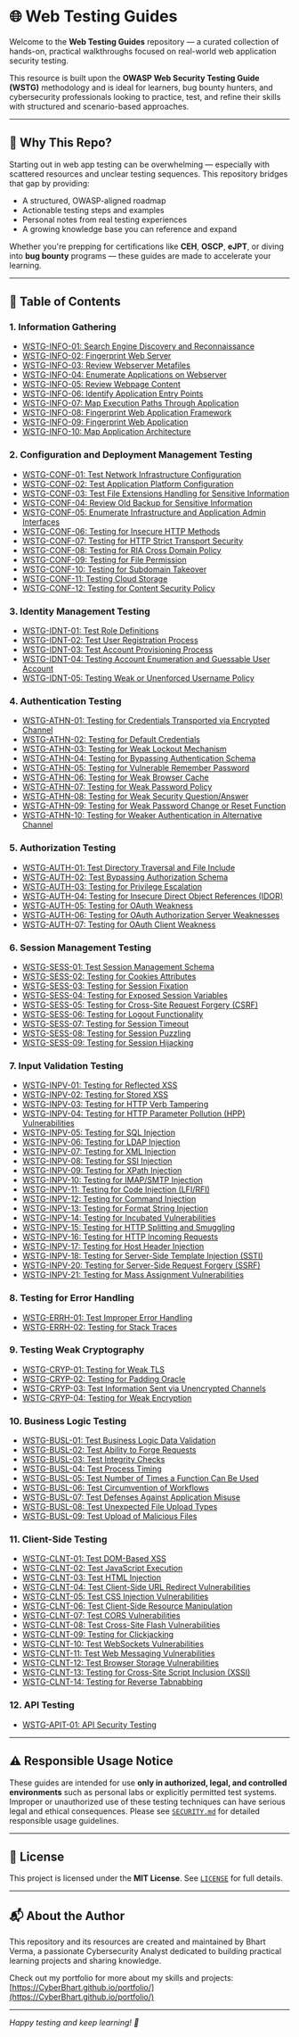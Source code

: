 # 🌐 Web Testing Guides

Welcome to the **Web Testing Guides** repository — a curated collection of hands-on, practical walkthroughs focused on real-world web application security testing.

This resource is built upon the **OWASP Web Security Testing Guide (WSTG)** methodology and is ideal for learners, bug bounty hunters, and cybersecurity professionals looking to practice, test, and refine their skills with structured and scenario-based approaches.

---

## 🧠 Why This Repo?

Starting out in web app testing can be overwhelming — especially with scattered resources and unclear testing sequences. This repository bridges that gap by providing:

- A structured, OWASP-aligned roadmap  
- Actionable testing steps and examples  
- Personal notes from real testing experiences  
- A growing knowledge base you can reference and expand  

Whether you're prepping for certifications like **CEH**, **OSCP**, **eJPT**, or diving into **bug bounty** programs — these guides are made to accelerate your learning.

---

## 📑 Table of Contents

### 1. Information Gathering
- [WSTG-INFO-01: Search Engine Discovery and Reconnaissance](./01-Info-Gathering/01-Search-Engine-Discovery-and-Reconn.md)
- [WSTG-INFO-02: Fingerprint Web Server](./01-Info-Gathering/02-Fingerprint-WebServer.md)
- [WSTG-INFO-03: Review Webserver Metafiles](./01-Info-Gathering/03-Review-Webserver-Metafiles.md)
- [WSTG-INFO-04: Enumerate Applications on Webserver](./01-Info-Gathering/04-Enum-Apps-on-Webserver.md)
- [WSTG-INFO-05: Review Webpage Content](./01-Info-Gathering/05-Review-Webpage-Content.md)
- [WSTG-INFO-06: Identify Application Entry Points](./01-Info-Gathering/06-Identify-App-Entry-Points.md)
- [WSTG-INFO-07: Map Execution Paths Through Application](./01-Info-Gathering/07-Map-Execution-Paths-Through-App.md)
- [WSTG-INFO-08: Fingerprint Web Application Framework](./01-Info-Gathering/08-Fingerprint-Web-Apps-Framework.md)
- [WSTG-INFO-09: Fingerprint Web Application](./01-Info-Gathering/09-Fingerprint-Web-Application.md)
- [WSTG-INFO-10: Map Application Architecture](./01-Info-Gathering/10-Map-App-Architecture.md)

### 2. Configuration and Deployment Management Testing
- [WSTG-CONF-01: Test Network Infrastructure Configuration](./02-Config-and-Deploy-Management-Testing/01-Test-Network-Infra-Configuration.md)
- [WSTG-CONF-02: Test Application Platform Configuration](./02-Config-and-Deploy-Management-Testing/02-Test-Application-Platform-Config.md)
- [WSTG-CONF-03: Test File Extensions Handling for Sensitive Information](./02-Config-and-Deploy-Management-Testing/03-Test-File-Extensions-Handling-for-Sensitive-Information.md)
- [WSTG-CONF-04: Review Old Backup for Sensitive Information](./02-Config-and-Deploy-Management-Testing/04-Review-Old-Backup-for-Sensitive-Info.md)
- [WSTG-CONF-05: Enumerate Infrastructure and Application Admin Interfaces](./02-Config-and-Deploy-Management-Testing/05-Enum-Infra-and-App-Admin-Interfaces.md)
- [WSTG-CONF-06: Testing for Insecure HTTP Methods](./02-Config-and-Deploy-Management-Testing/06-Testing-for-Insecure-HTTP-Methods.md)
- [WSTG-CONF-07: Testing for HTTP Strict Transport Security](./02-Config-and-Deploy-Management-Testing/07-Testing-for-HTTP-Strict-Transport-Security.md)
- [WSTG-CONF-08: Testing for RIA Cross Domain Policy](./02-Config-and-Deploy-Management-Testing/08-Testing-for-RIA-Cross-Domain-Policy.md)
- [WSTG-CONF-09: Testing for File Permission](./02-Config-and-Deploy-Management-Testing/09-Testing-for-File-Permission.md)
- [WSTG-CONF-10: Testing for Subdomain Takeover](./02-Config-and-Deploy-Management-Testing/10-Testing-for-Subdomain-Takeover.md)
- [WSTG-CONF-11: Testing Cloud Storage](./02-Config-and-Deploy-Management-Testing/11-Testing-Cloud-Storage.md)
- [WSTG-CONF-12: Testing for Content Security Policy](./02-Config-and-Deploy-Management-Testing/12-Testing-for-Content-Security-Policy.md)

### 3. Identity Management Testing
- [WSTG-IDNT-01: Test Role Definitions](./03-Identity-Management-Testing/01-Test-Role-Definitions.md)
- [WSTG-IDNT-02: Test User Registration Process](./03-Identity-Management-Testing/02-Test-User-Registration-Process.md)
- [WSTG-IDNT-03: Test Account Provisioning Process](./03-Identity-Management-Testing/03-Test-Account-Provisioning-Process.md)
- [WSTG-IDNT-04: Testing Account Enumeration and Guessable User Account](./03-Identity-Management-Testing/04-Testing-Account-Enum-and-Guessable-User-Account.md)
- [WSTG-IDNT-05: Testing Weak or Unenforced Username Policy](./03-Identity-Management-Testing/05-Testing-Weak-Unenforced-Username-Policy.md)

### 4. Authentication Testing
- [WSTG-ATHN-01: Testing for Credentials Transported via Encrypted Channel](./04-Authentication-Testing/01-Testing-for-Creds-Transported-via-Encrypted-Channel.md)
- [WSTG-ATHN-02: Testing for Default Credentials](./04-Authentication-Testing/02-Testing-for-Default-Creds.md)
- [WSTG-ATHN-03: Testing for Weak Lockout Mechanism](./04-Authentication-Testing/03-Testing-for-Weak-Lockout-Mechanism.md)
- [WSTG-ATHN-04: Testing for Bypassing Authentication Schema](./04-Authentication-Testing/04-Testing-for-Bypassing-Authentication-Schema.md)
- [WSTG-ATHN-05: Testing for Vulnerable Remember Password](./04-Authentication-Testing/05-Testing-for-Vulnerable-Remember-Password.md)
- [WSTG-ATHN-06: Testing for Weak Browser Cache](./04-Authentication-Testing/06-Testing-for-Weak-Browser-Cache.md)
- [WSTG-ATHN-07: Testing for Weak Password Policy](./04-Authentication-Testing/07-Testing-for-Weak-Password-Policy.md)
- [WSTG-ATHN-08: Testing for Weak Security Question/Answer](./04-Authentication-Testing/08-Testing-for-Weak-Security-QA.md)
- [WSTG-ATHN-09: Testing for Weak Password Change or Reset Function](./04-Authentication-Testing/09-Testing-for-Weak-Password-Change-Reset-Function.md)
- [WSTG-ATHN-10: Testing for Weaker Authentication in Alternative Channel](./04-Authentication-Testing/10-Testing-for-Weaker-Auth-in-Alternative-Channel.md)

### 5. Authorization Testing
- [WSTG-AUTH-01: Test Directory Traversal and File Include](./05-Authorization-Testing/01-Test-Directory-Traversal-and-File-Include.md)
- [WSTG-AUTH-02: Test Bypassing Authorization Schema](./05-Authorization-Testing/02-Test-Bypassing-Authorization-Schema.md)
- [WSTG-AUTH-03: Testing for Privilege Escalation](./05-Authorization-Testing/03-Testing-for-Privilege-Escalation.md)
- [WSTG-AUTH-04: Testing for Insecure Direct Object References (IDOR)](./05-Authorization-Testing/04-Testing-for-IDOR.md)
- [WSTG-AUTH-05: Testing for OAuth Weakness](./05-Authorization-Testing/05-Testing-for-OAuth-Weakness.md)
- [WSTG-AUTH-06: Testing for OAuth Authorization Server Weaknesses](./05-Authorization-Testing/06-Testing-for-OAuth-Authorization-Server-Weaknesses.md)
- [WSTG-AUTH-07: Testing for OAuth Client Weakness](./05-Authorization-Testing/07-Testing-for-OAuth-Client-Weakness.md)

### 6. Session Management Testing
- [WSTG-SESS-01: Test Session Management Schema](./06-Session-Management-Testing/01-Test-Session-Management-Schema.md)
- [WSTG-SESS-02: Testing for Cookies Attributes](./06-Session-Management-Testing/02-Testing-for-Cookies-Attributes.md)
- [WSTG-SESS-03: Testing for Session Fixation](./06-Session-Management-Testing/03-Testing-for-Session-Fixation.md)
- [WSTG-SESS-04: Testing for Exposed Session Variables](./06-Session-Management-Testing/04-Testing-for-Exposed-Session-Variables.md)
- [WSTG-SESS-05: Testing for Cross-Site Request Forgery (CSRF)](./06-Session-Management-Testing/05-Testing-for-CSRF.md)
- [WSTG-SESS-06: Testing for Logout Functionality](./06-Session-Management-Testing/06-Testing-for-Logout-Functionality.md)
- [WSTG-SESS-07: Testing for Session Timeout](./06-Session-Management-Testing/07-Testing-for-Session-Timeout.md)
- [WSTG-SESS-08: Testing for Session Puzzling](./06-Session-Management-Testing/08-Testing-for-Session-Puzzling.md)
- [WSTG-SESS-09: Testing for Session Hijacking](./06-Session-Management-Testing/09-Testing-for-Session-Hijacking.md)

### 7. Input Validation Testing
- [WSTG-INPV-01: Testing for Reflected XSS](./07-Input-Validation-Testing/01-Testing-for-Reflected-XSS.md)
- [WSTG-INPV-02: Testing for Stored XSS](./07-Input-Validation-Testing/02-Testing-for-Stored-XSS.md)
- [WSTG-INPV-03: Testing for HTTP Verb Tampering](./07-Input-Validation-Testing/03-Testing-for-HTTP-Verb-Tampering.md)
- [WSTG-INPV-04: Testing for HTTP Parameter Pollution (HPP) Vulnerabilities](./07-Input-Validation-Testing/04-Testing-for-HPP-Vulnerabilities.md)
- [WSTG-INPV-05: Testing for SQL Injection](./07-Input-Validation-Testing/05-Testing-for-SQL-Injection.md)
- [WSTG-INPV-06: Testing for LDAP Injection](./07-Input-Validation-Testing/06-Testing-for-LDAP-Injection.md)
- [WSTG-INPV-07: Testing for XML Injection](./07-Input-Validation-Testing/07-Testing-for-XML-Injection.md)
- [WSTG-INPV-08: Testing for SSI Injection](./07-Input-Validation-Testing/08-Testing-for-SSI-Injection.md)
- [WSTG-INPV-09: Testing for XPath Injection](./07-Input-Validation-Testing/09-Testing-for-XPath-Injection.md)
- [WSTG-INPV-10: Testing for IMAP/SMTP Injection](./07-Input-Validation-Testing/10-Testing-for-IMAP-SMTP-Injection.md)
- [WSTG-INPV-11: Testing for Code Injection (LFI/RFI)](./07-Input-Validation-Testing/11-Testing-for-Code-Injection-LFI-RFI.md)
- [WSTG-INPV-12: Testing for Command Injection](./07-Input-Validation-Testing/12-Testing-for-Command-Injection.md)
- [WSTG-INPV-13: Testing for Format String Injection](./07-Input-Validation-Testing/13-Testing-for-Format-String-Injection.md)
- [WSTG-INPV-14: Testing for Incubated Vulnerabilities](./07-Input-Validation-Testing/14-Testing-for-Incubated-Vulnerabilities.md)
- [WSTG-INPV-15: Testing for HTTP Splitting and Smuggling](./07-Input-Validation-Testing/15-Testing-for-HTTP-Splitting-and-Smuggling.md)
- [WSTG-INPV-16: Testing for HTTP Incoming Requests](./07-Input-Validation-Testing/16-Testing-for-HTTP-Incoming-Requests.md)
- [WSTG-INPV-17: Testing for Host Header Injection](./07-Input-Validation-Testing/17-Testing-for-Host-Header-Injection.md)
- [WSTG-INPV-18: Testing for Server-Side Template Injection (SSTI)](./07-Input-Validation-Testing/18-Testing-for-SSTI.md)
- [WSTG-INPV-20: Testing for Server-Side Request Forgery (SSRF)](./07-Input-Validation-Testing/20-Testing-for-SSRF.md)
- [WSTG-INPV-21: Testing for Mass Assignment Vulnerabilities](./07-Input-Validation-Testing/21-Testing-for-Mass-Assignment-Vulnerabilities.md)

### 8. Testing for Error Handling
- [WSTG-ERRH-01: Test Improper Error Handling](./08-Testing-for-Error-Handling/01-Test-Improper-Error-Handling.md)
- [WSTG-ERRH-02: Testing for Stack Traces](./08-Testing-for-Error-Handling/02-Testing-for-Stack-Traces.md)

### 9. Testing Weak Cryptography
- [WSTG-CRYP-01: Testing for Weak TLS](./09-Testing-Weak-Cryptography/01-Testing-for-Weak-TLS.md)
- [WSTG-CRYP-02: Testing for Padding Oracle](./09-Testing-Weak-Cryptography/02-Testing-for-Padding-Oracle.md)
- [WSTG-CRYP-03: Test Information Sent via Unencrypted Channels](./09-Testing-Weak-Cryptography/03-Test-Info-Sent-via-Unencrypted-Channels.md)
- [WSTG-CRYP-04: Testing for Weak Encryption](./09-Testing-Weak-Cryptography/04-Testing-for-Weak-Encryption.md)

### 10. Business Logic Testing
- [WSTG-BUSL-01: Test Business Logic Data Validation](./10-Business-Logic-Testing/01-Test-Business-Logic-Data-Validation.md)
- [WSTG-BUSL-02: Test Ability to Forge Requests](./10-Business-Logic-Testing/02-Test-Ability-to-Forge-Requests.md)
- [WSTG-BUSL-03: Test Integrity Checks](./10-Business-Logic-Testing/03-Test-Integrity-Checks.md)
- [WSTG-BUSL-04: Test Process Timing](./10-Business-Logic-Testing/04-Test-Process-Timing.md)
- [WSTG-BUSL-05: Test Number of Times a Function Can Be Used](./10-Business-Logic-Testing/05-Test-Times-a-Function-Can-Be-Useds.md)
- [WSTG-BUSL-06: Test Circumvention of Workflows](./10-Business-Logic-Testing/06-Test-Circumvention-of-Workflows.md)
- [WSTG-BUSL-07: Test Defenses Against Application Misuse](./10-Business-Logic-Testing/07-Test-Defenses-Against-App-Misuse.md)
- [WSTG-BUSL-08: Test Unexpected File Upload Types](./10-Business-Logic-Testing/08-Test-Unexpected-File-Upload-Types.md)
- [WSTG-BUSL-09: Test Upload of Malicious Files](./10-Business-Logic-Testing/09-Test-Upload-of-Malicious-Files.md)

### 11. Client-Side Testing
- [WSTG-CLNT-01: Test DOM-Based XSS](./11-Client-Side-Testing/01-Test-DOM-Based-XSS.md)
- [WSTG-CLNT-02: Test JavaScript Execution](./11-Client-Side-Testing/02-Test-JavaScript-Execution.md)
- [WSTG-CLNT-03: Test HTML Injection](./11-Client-Side-Testing/03-Test-HTML-Injection.md)
- [WSTG-CLNT-04: Test Client-Side URL Redirect Vulnerabilities](./11-Client-Side-Testing/04-Test-Client-Side-URL-Redirect-Vulnerabilities.md)
- [WSTG-CLNT-05: Test CSS Injection Vulnerabilities](./11-Client-Side-Testing/05-Test-CSS-Injection-Vulnerabilities.md)
- [WSTG-CLNT-06: Test Client-Side Resource Manipulation](./11-Client-Side-Testing/06-Test-Client-Side-Resource-Manipulation.md)
- [WSTG-CLNT-07: Test CORS Vulnerabilities](./11-Client-Side-Testing/07-Tes-CORS-Vulnerabilities.md)
- [WSTG-CLNT-08: Test Cross-Site Flash Vulnerabilities](./11-Client-Side-Testing/08-Test-Cross-Site-Flash-Vulnerabilities.md)
- [WSTG-CLNT-09: Testing for Clickjacking](./11-Client-Side-Testing/09-Testing-for-Clickjacking.md)
- [WSTG-CLNT-10: Test WebSockets Vulnerabilities](./11-Client-Side-Testing/10-Test-WebSockets-Vulnerabilities.md)
- [WSTG-CLNT-11: Test Web Messaging Vulnerabilities](./11-Client-Side-Testing/11-Test-Web-Messaging-Vulnerabilities.md)
- [WSTG-CLNT-12: Test Browser Storage Vulnerabilities](./11-Client-Side-Testing/12-Test-Browser-Storage-Vulnerabilities.md)
- [WSTG-CLNT-13: Testing for Cross-Site Script Inclusion (XSSI)](./11-Client-Side-Testing/13-Testing-for-XSSI.md)
- [WSTG-CLNT-14: Testing for Reverse Tabnabbing](./11-Client-Side-Testing/14-Testing-for-Reverse-Tabnabbing.md)

### 12. API Testing
- [WSTG-APIT-01: API Security Testing](./12-API-Testing/01-API-Security-Testing.md)

---

## ⚠️ Responsible Usage Notice

These guides are intended for use **only in authorized, legal, and controlled environments** such as personal labs or explicitly permitted test systems.  
Improper or unauthorized use of these testing techniques can have serious legal and ethical consequences. Please see [`SECURITY.md`](./SECURITY.md) for detailed responsible usage guidelines.

---

## 📄 License

This project is licensed under the **MIT License**. See [`LICENSE`](./LICENSE) for full details.

---

## 📬 About the Author

This repository and its resources are created and maintained by Bhart Verma, a passionate Cybersecurity Analyst dedicated to building practical learning projects and sharing knowledge.

Check out my portfolio for more about my skills and projects: [https://CyberBhart.github.io/portfolio/](https://CyberBhart.github.io/portfolio/)

---

*Happy testing and keep learning! 🚀*
